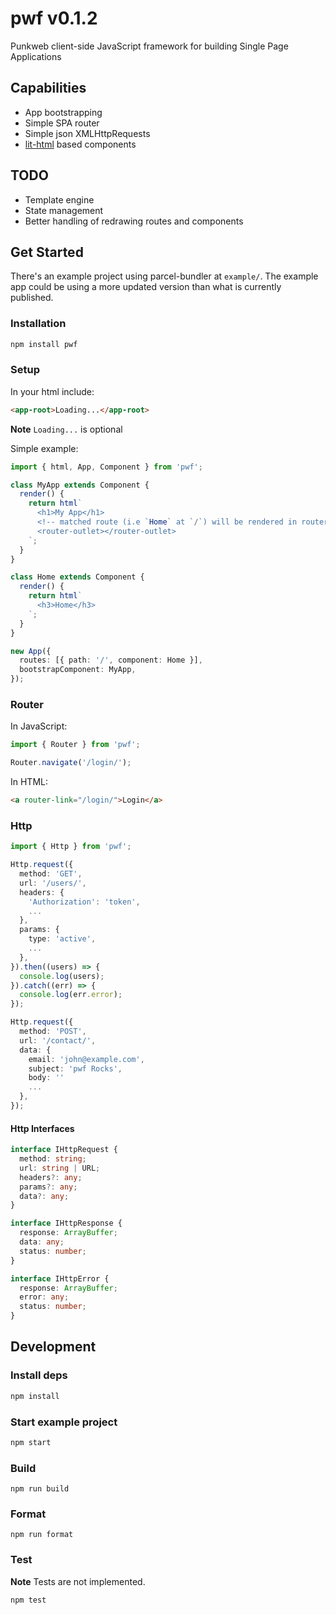 # pwf v0.1.2

Punkweb client-side JavaScript framework for building Single Page Applications

## Capabilities

- App bootstrapping
- Simple SPA router
- Simple json XMLHttpRequests
- [lit-html](https://lit-html.polymer-project.org/) based components

## TODO

- Template engine
- State management
- Better handling of redrawing routes and components

## Get Started

There's an example project using parcel-bundler at `example/`. The example app
could be using a more updated version than what is currently published.

### Installation

```bash
npm install pwf
```

### Setup

In your html include:

```html
<app-root>Loading...</app-root>
```

**Note** `Loading...` is optional

Simple example:

```typescript
import { html, App, Component } from 'pwf';

class MyApp extends Component {
  render() {
    return html`
      <h1>My App</h1>
      <!-- matched route (i.e `Home` at `/`) will be rendered in router-outlet! -->
      <router-outlet></router-outlet>
    `;
  }
}

class Home extends Component {
  render() {
    return html`
      <h3>Home</h3>
    `;
  }
}

new App({
  routes: [{ path: '/', component: Home }],
  bootstrapComponent: MyApp,
});
```

### Router

In JavaScript:

```typescript
import { Router } from 'pwf';

Router.navigate('/login/');
```

In HTML:

```html
<a router-link="/login/">Login</a>
```

### Http

```typescript
import { Http } from 'pwf';

Http.request({
  method: 'GET',
  url: '/users/',
  headers: {
    'Authorization': 'token',
    ...
  },
  params: {
    type: 'active',
    ...
  },
}).then((users) => {
  console.log(users);
}).catch((err) => {
  console.log(err.error);
});

Http.request({
  method: 'POST',
  url: '/contact/',
  data: {
    email: 'john@example.com',
    subject: 'pwf Rocks',
    body: ''
    ...
  },
});
```

#### Http Interfaces

```typescript
interface IHttpRequest {
  method: string;
  url: string | URL;
  headers?: any;
  params?: any;
  data?: any;
}

interface IHttpResponse {
  response: ArrayBuffer;
  data: any;
  status: number;
}

interface IHttpError {
  response: ArrayBuffer;
  error: any;
  status: number;
}
```

## Development

### Install deps

```bash
npm install
```

### Start example project

```bash
npm start
```

### Build

```
npm run build
```

### Format

```
npm run format
```

### Test

**Note** Tests are not implemented.

```
npm test
```
